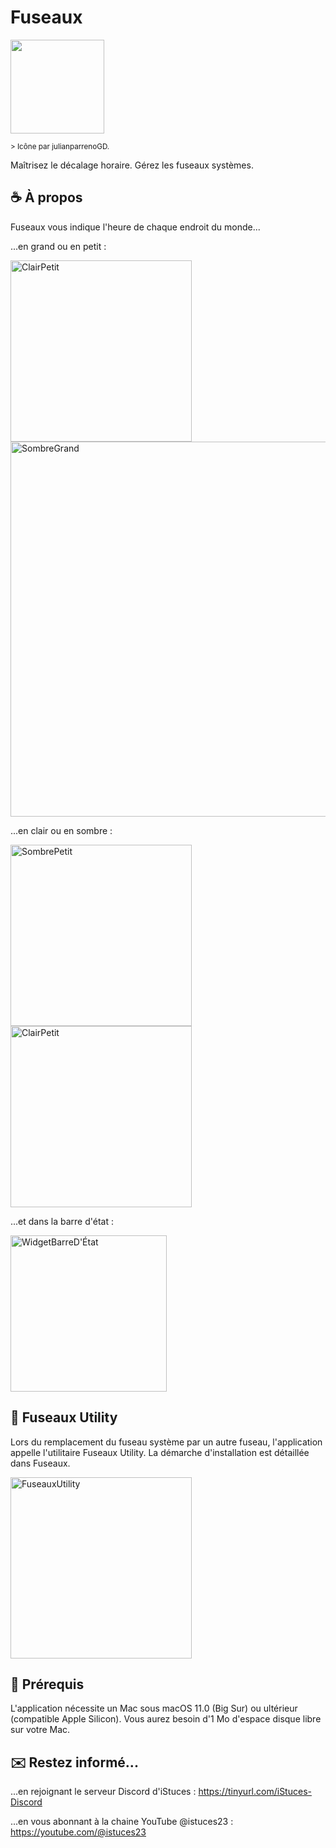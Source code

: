# Fuseaux
<img a href="https://zupimages.net/viewer.php?id=23/22/dtlv.png"><img src="https://zupimages.net/up/23/22/dtlv.png" width="150"/>

<sub> > Icône par julianparrenoGD. </sub>

Maîtrisez le décalage horaire.
Gérez les fuseaux systèmes.

## ☕️ À propos
Fuseaux vous indique l'heure de chaque endroit du monde...

...en grand ou en petit :

<img width="290" alt="ClairPetit" src="https://github.com/istucesyt/Fuseaux/assets/108399865/6c6f7369-2cd6-430d-bc2b-8b3708d7f100">
<img width="600" alt="SombreGrand" src="https://github.com/istucesyt/Fuseaux/assets/108399865/01cd7ec2-89d6-4165-b981-4f6ac3d8971b">

...en clair ou en sombre :

<img width="290" alt="SombrePetit" src="https://github.com/istucesyt/Fuseaux/assets/108399865/e3caa520-f5d1-42f1-b873-73b2c3be366e">
<img width="290" alt="ClairPetit" src="https://github.com/istucesyt/Fuseaux/assets/108399865/99168c58-a028-4d6f-a9fd-d60cd12102d3">

...et dans la barre d'état :

<img width="250" alt="WidgetBarreD'État" src="https://github.com/istucesyt/Fuseaux/assets/108399865/c931fd0e-b14e-4561-b2e9-0e341b48a83f">

## 📡 Fuseaux Utility

Lors du remplacement du fuseau système par un autre fuseau, l'application appelle l'utilitaire Fuseaux Utility.
La démarche d'installation est détaillée dans Fuseaux.

<img width="290" alt="FuseauxUtility" src="https://github.com/istucesyt/Fuseaux/assets/108399865/0adbe56a-7f0e-4564-971d-3ab62b6cc42a">


## 🚀 Prérequis
L'application nécessite un Mac sous macOS 11.0 (Big Sur) ou ultérieur (compatible Apple Silicon).
Vous aurez besoin d'1 Mo d'espace disque libre sur votre Mac.

## ✉️ Restez informé...
...en rejoignant le serveur Discord d'iStuces : https://tinyurl.com/iStuces-Discord

...en vous abonnant à la chaine YouTube @istuces23 : https://youtube.com/@istuces23
